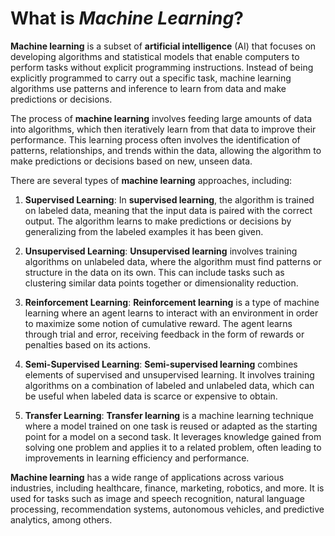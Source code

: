 # What is *Machine Learning*?

**Machine learning** is a subset of **artificial intelligence** (AI) that focuses on developing algorithms and statistical models that enable computers to perform tasks without explicit programming instructions. Instead of being explicitly programmed to carry out a specific task, machine learning algorithms use patterns and inference to learn from data and make predictions or decisions.

The process of **machine learning** involves feeding large amounts of data into algorithms, which then iteratively learn from that data to improve their performance. This learning process often involves the identification of patterns, relationships, and trends within the data, allowing the algorithm to make predictions or decisions based on new, unseen data.

There are several types of **machine learning** approaches, including:

1. **Supervised Learning**: In **supervised learning**, the algorithm is trained on labeled data, meaning that the input data is paired with the correct output. The algorithm learns to make predictions or decisions by generalizing from the labeled examples it has been given.

2. **Unsupervised Learning**: **Unsupervised learning** involves training algorithms on unlabeled data, where the algorithm must find patterns or structure in the data on its own. This can include tasks such as clustering similar data points together or dimensionality reduction.

3. **Reinforcement Learning**: **Reinforcement learning** is a type of machine learning where an agent learns to interact with an environment in order to maximize some notion of cumulative reward. The agent learns through trial and error, receiving feedback in the form of rewards or penalties based on its actions.

4. **Semi-Supervised Learning**: **Semi-supervised learning** combines elements of supervised and unsupervised learning. It involves training algorithms on a combination of labeled and unlabeled data, which can be useful when labeled data is scarce or expensive to obtain.

5. **Transfer Learning**: **Transfer learning** is a machine learning technique where a model trained on one task is reused or adapted as the starting point for a model on a second task. It leverages knowledge gained from solving one problem and applies it to a related problem, often leading to improvements in learning efficiency and performance.

**Machine learning** has a wide range of applications across various industries, including healthcare, finance, marketing, robotics, and more. It is used for tasks such as image and speech recognition, natural language processing, recommendation systems, autonomous vehicles, and predictive analytics, among others.

